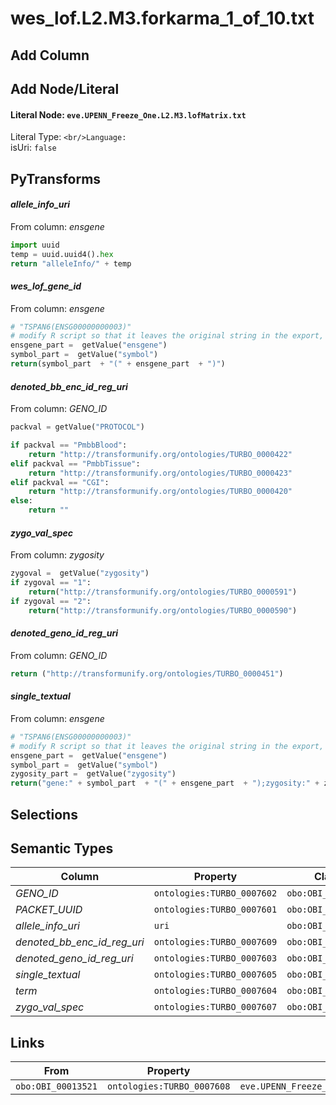 # wes_lof.L2.M3.forkarma_1_of_10.txt

## Add Column

## Add Node/Literal
#### Literal Node: `eve.UPENN_Freeze_One.L2.M3.lofMatrix.txt`
Literal Type: ``
<br/>Language: ``
<br/>isUri: `false`


## PyTransforms
#### _allele_info_uri_
From column: _ensgene_
``` python
import uuid
temp = uuid.uuid4().hex
return "alleleInfo/" + temp
```

#### _wes_lof_gene_id_
From column: _ensgene_
``` python
# "TSPAN6(ENSG00000000003)"
# modify R script so that it leaves the original string in the export, instad of reconstructing it here
ensgene_part =  getValue("ensgene")
symbol_part =  getValue("symbol")
return(symbol_part  + "(" + ensgene_part  + ")")
```

#### _denoted_bb_enc_id_reg_uri_
From column: _GENO_ID_
``` python
packval = getValue("PROTOCOL")

if packval == "PmbbBlood":
    return "http://transformunify.org/ontologies/TURBO_0000422"
elif packval == "PmbbTissue":
    return "http://transformunify.org/ontologies/TURBO_0000423"
elif packval == "CGI":
    return "http://transformunify.org/ontologies/TURBO_0000420"
else:
    return ""
```

#### _zygo_val_spec_
From column: _zygosity_
``` python
zygoval =  getValue("zygosity")
if zygoval == "1":
    return("http://transformunify.org/ontologies/TURBO_0000591")
if zygoval == "2":
    return("http://transformunify.org/ontologies/TURBO_0000590")
```

#### _denoted_geno_id_reg_uri_
From column: _GENO_ID_
``` python
return ("http://transformunify.org/ontologies/TURBO_0000451")
```

#### _single_textual_
From column: _ensgene_
``` python
# "TSPAN6(ENSG00000000003)"
# modify R script so that it leaves the original string in the export, instad of reconstructing it here
ensgene_part =  getValue("ensgene")
symbol_part =  getValue("symbol")
zygosity_part =  getValue("zygosity")
return("gene:" + symbol_part  + "(" + ensgene_part  + ");zygosity:" + zygosity_part)
```


## Selections

## Semantic Types
| Column | Property | Class |
|  ----- | -------- | ----- |
| _GENO_ID_ | `ontologies:TURBO_0007602` | `obo:OBI_00013521`|
| _PACKET_UUID_ | `ontologies:TURBO_0007601` | `obo:OBI_00013521`|
| _allele_info_uri_ | `uri` | `obo:OBI_00013521`|
| _denoted_bb_enc_id_reg_uri_ | `ontologies:TURBO_0007609` | `obo:OBI_00013521`|
| _denoted_geno_id_reg_uri_ | `ontologies:TURBO_0007603` | `obo:OBI_00013521`|
| _single_textual_ | `ontologies:TURBO_0007605` | `obo:OBI_00013521`|
| _term_ | `ontologies:TURBO_0007604` | `obo:OBI_00013521`|
| _zygo_val_spec_ | `ontologies:TURBO_0007607` | `obo:OBI_00013521`|


## Links
| From | Property | To |
|  --- | -------- | ---|
| `obo:OBI_00013521` | `ontologies:TURBO_0007608` | `eve.UPENN_Freeze_One.L2.M3.lofMatrix.txt`|
